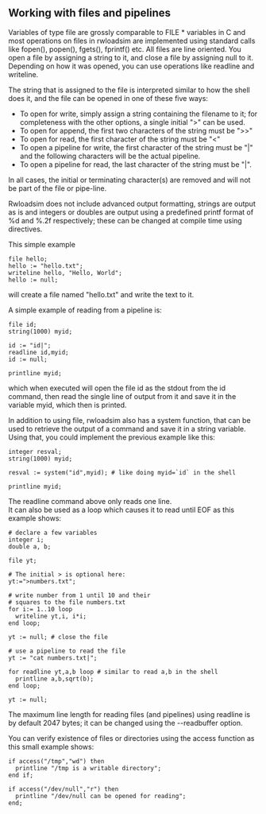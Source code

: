 ## Working with files and pipelines
Variables of type file are grossly comparable to FILE * variables in C 
and most operations on files in rwloadsim are implemented using 
standard calls like fopen(), popen(), fgets(), fprintf() etc.
All files are line oriented.
You open a file by assigning a string to it, and close a file by 
assigning null to it.
Depending on how it was opened, you can use operations like readline 
and writeline.  

The string that is assigned to the file is interpreted similar to how the shell does it,
and the file can be opened in one of these five ways:

* To open for write, simply assign a string containing the filename to it; for completeness with the other options, a single initial ">" can be used.
* To open for append, the first two characters of the string must be ">>"
* To open for read, the first character of the string must be "<"
* To open a pipeline for write, the first character of the string must be "|" and the following characters will be the actual pipeline.
* To open a pipeline for read, the last character of the string must be "|".

In all cases, the initial or terminating character(s) are removed and will not be part of the file or pipe-line.

Rwloadsim does not include advanced output formatting, strings are 
output as is and integers or doubles are output using a predefined 
printf format of %d and %.2f respectively; these can be changed at 
compile time using directives.

This simple example
```
file hello;
hello := "hello.txt";
writeline hello, "Hello, World";
hello := null;
```
will create a file named "hello.txt" and write the text to it.  

A simple example of reading from a pipeline is:
```
file id;
string(1000) myid;

id := "id|";
readline id,myid;
id := null;

printline myid;
```
which when executed will open the file id as the stdout from the id 
command, then read the single line of output from it and save it in the 
variable myid, which then is printed.

In addition to using file, rwloadsim also has a system function, that 
can be used to retrieve the output of a command and save it in a string 
variable.
Using that, you could implement the previous example like this:
```
integer resval;
string(1000) myid;

resval := system("id",myid); # like doing myid=`id` in the shell

printline myid;
```
The readline command above only reads one line.  
It can also be used as a loop which causes it to read 
until EOF as this example shows:
```
# declare a few variables
integer i;
double a, b;

file yt;

# The initial > is optional here:
yt:=">numbers.txt";

# write number from 1 until 10 and their 
# squares to the file numbers.txt
for i:= 1..10 loop
  writeline yt,i, i*i;
end loop;

yt := null; # close the file

# use a pipeline to read the file
yt := "cat numbers.txt|";

for readline yt,a,b loop # similar to read a,b in the shell
  printline a,b,sqrt(b);
end loop;

yt := null; 
```
The maximum line length for reading files (and pipelines) using 
readline is by default 2047 bytes; it can be changed using the 
--readbuffer option.

You can verify existence of files or directories using the access 
function as this small example shows:
```
if access("/tmp","wd") then
  printline "/tmp is a writable directory";
end if;

if access("/dev/null","r") then
  printline "/dev/null can be opened for reading";
end;
```
